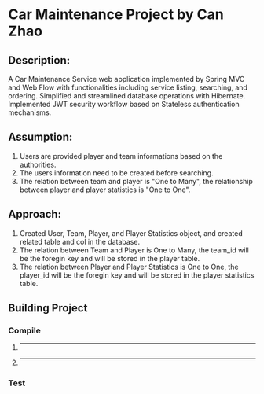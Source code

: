 # Car Maintenance Project by Can Zhao
## Description: 
A Car Maintenance Service web application implemented by Spring MVC and Web Flow with functionalities including service listing, searching, and ordering. 
Simplified and streamlined database operations with Hibernate. Implemented JWT security workflow based on Stateless authentication mechanisms.



## Assumption: 
1. Users are provided player and team informations based on the authorities.
2. The users information need to be created before searching.
3. The relation between team and player is "One to Many", the relationship between player and player statistics is "One to One".

## Approach:
1. Created User, Team, Player, and Player Statistics object, and created related table and col in the database.
2. The relation between Team and Player is One to Many, the team_id will be the foregin key and will be stored in the player table.
3. The relation between Player and Player Statistics is One to One, the player_id will be the foregin key and will be stored in the player statistics table.
## Building Project
### Compile
1. ---------------------
2. ---------------------

### Test
